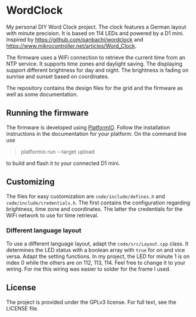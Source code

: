 # WordClock

My personal DIY Word Clock project.
The clock features a German layout with minute precision.
It is based on 114 LEDs and powered by a D1 mini.
Inspired by https://github.com/panbachi/wordclock and https://www.mikrocontroller.net/articles/Word_Clock.

The firmware uses a WiFi connection to retrieve the current time from an NTP service.
It supports time zones and daylight saving.
The displaying support different brightness for day and night.
The brightness is fading on sunrise and sunset based on coordinates.

The repository contains the design files for the grid and the firmware as well as some documentation.

## Running the firmware

The firmware is developed using [PlatformIO](https://platformio.org/).
Follow the installation instructions in the documentation for your platform.
On the command line use

> platformio run --target upload

to build and flash it to your connected D1 mini.

## Customizing

The files for easy customization are `code/include/defines.h` and `code/include/credentials.h`.
The first contains the configuration regarding brightness, time zone and coordinates.
The latter the credentials for the WiFi network to use for time retrieval.

### Different language layout

To use a different language layout, adapt the `code/src/Layout.cpp` class.
It determines the LED status with a boolean array with `true` for on and vice versa.
Adapt the setting functions.
In my project, the LED for minute 1 is on index 0 while the others are on 112, 113, 114.
Feel free to change it to your wiring.
For me this wiring was easier to solder for the frame I used.

## License

The project is provided under the GPLv3 license.
For full text, see the LICENSE file.
